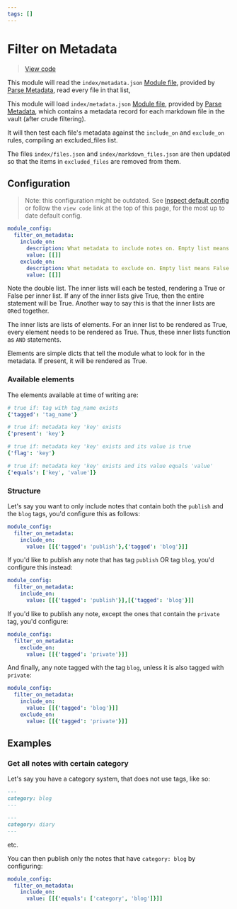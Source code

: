 ```yaml
---
tags: []
---
```

# Filter on Metadata   
   
> [View code](https://github.com/obsidian-html/obsidian-html/blob/master/obsidianhtml/modules/builtin/filter_on_metadata.py)   
   
This module will read the `index/metadata.json` [Module file](../../Configurations/Modules/Concepts/Module%20file.md), provided by [Parse Metadata](../../Configurations/Modules/Parse%20Metadata.md), read every file in that list,    
   
This module will load `index/metadata.json` [Module file](../../Configurations/Modules/Concepts/Module%20file.md), provided by [Parse Metadata](../../Configurations/Modules/Parse%20Metadata.md), which contains a metadata record for each markdown file in the vault (after crude filtering).   
   
It will then test each file's metadata against the `include_on` and `exclude_on` rules, compiling an excluded_files list.   
   
The files `index/files.json` and `index/markdown_files.json` are then updated so that the items in `excluded_files` are removed from them.   
   
## Configuration   
> Note: this configuration might be outdated. See [Inspect default config](../../Instructions/Inspect%20default%20config.md) or follow the `view code` link at the top of this page, for the most up to date default config.   
   
``` yaml
module_config:
  filter_on_metadata:
    include_on: 
      description: What metadata to include notes on. Empty list means True by default.
      value: [[]]
    exclude_on: 
      description: What metadata to exclude on. Empty list means False by default
      value: [[]]
```
   
   
Note the double list. The inner lists will each be tested, rendering a True or False per inner list. If any of the inner lists give True, then the entire statement will be True. Another way to say this is that the inner lists are `OR`ed together.   
   
The inner lists are lists of elements. For an inner list to be rendered as True, every element needs to be rendered as True. Thus, these inner lists function as `AND` statements.   
   
Elements are simple dicts that tell the module what to look for in the metadata. If present, it will be rendered as True.   
   
### Available elements   
The elements available at time of writing are:   
   
``` yaml
# true if: tag with tag_name exists
{'tagged': 'tag_name'}

# true if: metadata key 'key' exists
{'present': 'key'}

# true if: metadata key 'key' exists and its value is true
{'flag': 'key'}

# true if: metadata key 'key' exists and its value equals 'value'
{'equals': ['key', 'value']}
```
   
   
### Structure   
Let's say you want to only include notes that contain both the `publish` and the `blog` tags, you'd configure this as follows:   
   
``` yaml
module_config:
  filter_on_metadata:
    include_on:
      value: [[{'tagged': 'publish'},{'tagged': 'blog'}]] 
```
   
   
If you'd like to publish any note that has tag `publish` OR tag `blog`, you'd configure this instead:   
   
``` yaml
module_config:
  filter_on_metadata:
    include_on:
      value: [[{'tagged': 'publish'}],[{'tagged': 'blog'}]] 
```
   
   
If you'd like to publish any note, except the ones that contain the `private` tag, you'd configure:   
   
``` yaml
module_config:
  filter_on_metadata:
    exclude_on: 
      value: [[{'tagged': 'private'}]] 
```
   
   
And finally, any note tagged with the tag `blog`, unless it is also tagged with `private`:   
   
``` yaml
module_config:
  filter_on_metadata:
    include_on:
      value: [[{'tagged': 'blog'}]] 
    exclude_on:
      value: [[{'tagged': 'private'}]] 
```
   
   
## Examples   
### Get all notes with certain category   
Let's say you have a category system, that does not use tags, like so:   
   
``` md
---
category: blog
--- 
```
   
   
``` md
---
category: diary
--- 
```
   
   
etc.   
   
You can then publish only the notes that have `category: blog` by configuring:   
   
``` yaml
module_config:
  filter_on_metadata:
    include_on:
      value: [[{'equals': ['category', 'blog']}]] 
```
   
   
   
   
   

